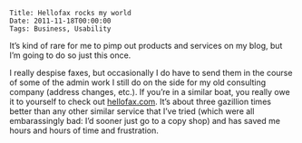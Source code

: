     Title: Hellofax rocks my world
    Date: 2011-11-18T00:00:00
    Tags: Business, Usability


It&#8217;s kind of rare for me to pimp out products and services on my blog, but I&#8217;m going to do so just this once. 

I really despise faxes, but occasionally I do have to send them in the course of some of the admin work I still do on the side for my old consulting company (address changes, etc.). If you&#8217;re in a similar boat, you really owe it to yourself to check out [hellofax.com][1]. It&#8217;s about three gazillion times better than any other similar service that I&#8217;ve tried (which were all embarassingly bad: I&#8217;d sooner just go to a copy shop) and has saved me hours and hours of time and frustration.

 [1]: http://hellofax.com